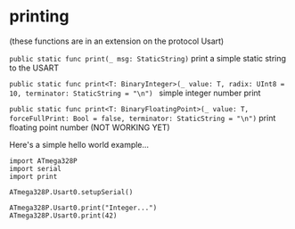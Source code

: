 # printing

(these functions are in an extension on the protocol Usart)

`public static func print(_ msg: StaticString)`
print a simple static string to the USART

`public static func print<T: BinaryInteger>(_ value: T,
    radix: UInt8 = 10,
    terminator: StaticString = "\n") `
simple integer number print

`public static func print<T: BinaryFloatingPoint>(_ value: T,
    forceFullPrint: Bool = false,
    terminator: StaticString = "\n")`
print floating point number (NOT WORKING YET)


Here's a simple hello world example...

```
import ATmega328P
import serial
import print

ATmega328P.Usart0.setupSerial()

ATmega328P.Usart0.print("Integer...")
ATmega328P.Usart0.print(42)
```